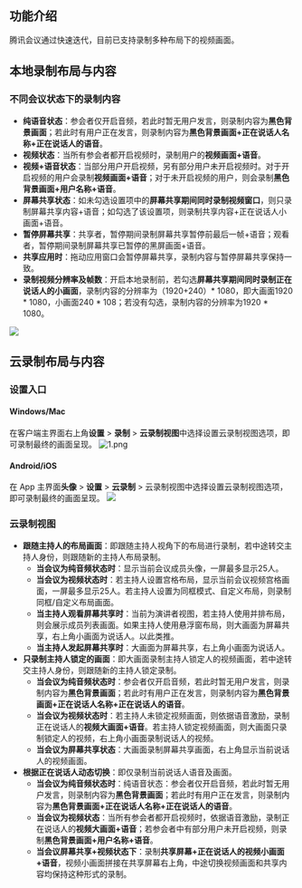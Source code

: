 ## 功能介绍
腾讯会议通过快速迭代，目前已支持录制多种布局下的视频画面。

## 本地录制布局与内容
### 不同会议状态下的录制内容
- **纯语音状态**：参会者仅开启音频，若此时暂无用户发言，则录制内容为**黑色背景画面**；若此时有用户正在发言，则录制内容为**黑色背景画面+正在说话人名称+正在说话人的语音**。
- **视频状态**：当所有参会者都开启视频时，录制用户的**视频画面+语音**。
- **视频+语音状态**：当部分用户开启视频，另有部分用户未开启视频时。对于开启视频的用户会录制**视频画面+语音**；对于未开启视频的用户，则会录制**黑色背景画面+用户名称+语音**。
- **屏幕共享状态**：如未勾选设置项中的**屏幕共享期间同时录制视频窗口**，则只录制屏幕共享内容+语音；如勾选了该设置项，则录制共享内容+正在说话人小画面+语音。
- **暂停屏幕共享**：共享者，暂停期间录制屏幕共享暂停前最后一帧+语音；观看者，暂停期间录制屏幕共享已暂停的黑屏画面+语音。
- **共享应用时**：拖动应用窗口会暂停屏幕共享，录制内容与暂停屏幕共享保持一致。
- **录制视频分辨率及帧数**：开启本地录制前，若勾选**屏幕共享期间同时录制正在说话人的小画面**，录制内容的分辨率为（1920+240）* 1080，即大画面1920 * 1080，小画面240 * 108；若没有勾选，录制内容的分辨率为1920 * 1080。

![](https://qcloudimg.tencent-cloud.cn/raw/ab895562d43a4711e83d6ef835522725.png)

## 云录制布局与内容

### 设置入口
#### Windows/Mac
在客户端主界面右上角**设置** > **录制** > **云录制视图**中选择设置云录制视图选项，即可录制最终的画面呈现。
![1.png](https://cdn.meeting.tencent.com/upload/website/support-center/meeting-63f31bcedfb28.png)

#### Android/iOS
在 App 主界面**头像** > **设置** > **云录制** > 云录制视图中选择设置云录制视图选项，即可录制最终的画面呈现。
![](https://qcloudimg.tencent-cloud.cn/raw/9c5433f3a0b60c10071a7d4b7280b40d.png)

### 云录制视图
- **跟随主持人的布局画面**：即跟随主持人视角下的布局进行录制，若中途转交主持人身份，则跟随新的主持人布局录制。
  - **当会议为纯音频状态时**：显示当前会议成员头像，一屏最多显示25人。
  - **当会议为视频状态时**：若主持人设置宫格布局，显示当前会议视频宫格画面，一屏最多显示25人。若主持人设置为同框模式、自定义布局，则录制同框/自定义布局画面。
  - **当主持人观看屏幕共享时**：当前为演讲者视图，若主持人使用并排布局，则会展示成员列表画面。如果主持人使用悬浮窗布局，则大画面为屏幕共享，右上角小画面为说话人。以此类推。
  - **当主持人发起屏幕共享时**：大画面为屏幕共享，右上角小画面为说话人。
- **只录制主持人锁定的画面**：即大画面录制主持人锁定人的视频画面，若中途转交主持人身份，则跟随新的主持人锁定录制。
  - **当会议为纯音频状态时**：参会者仅开启音频，若此时暂无用户发言，则录制内容为**黑色背景画面**；若此时有用户正在发言，则录制内容为**黑色背景画面+正在说话人名称+正在说话人的语音**。
  - **当会议为视频状态时**：若主持人未锁定视频画面，则依据语音激励，录制正在说话人的**视频大画面+语音**。若主持人锁定视频画面，则大画面只录制锁定人的视频，右上角小画面录制说话人的视频。
  - **当会议为屏幕共享状态**：大画面录制屏幕共享画面，右上角显示当前说话人的视频画面。
- **根据正在说话人动态切换**：即仅录制当前说话人语音及画面。
  - **当会议为纯音频状态时**：纯语音状态：参会者仅开启音频，若此时暂无用户发言，则录制内容为**黑色背景画面**；若此时有用户正在发言，则录制内容为**黑色背景画面+正在说话人名称+正在说话人的语音**。
  - **当会议为视频状态**：当所有参会者都开启视频时，依据语音激励，录制正在说话人的**视频大画面+语音**；若参会者中有部分用户未开启视频，则录制**黑色背景画面+用户名称+语音**。
  - **当会议屏幕共享+视频状态下**：录制**共享屏幕+正在说话人的视频小画面+语音**，视频小画面拼接在共享屏幕右上角，中途切换视频画面和共享内容均保持这种形式的录制。
